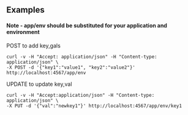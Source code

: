 ## Examples
#### Note - app/env should be substituted for your application and environment

POST to add key,gals
```
curl -v -H "Accept: application/json" -H "Content-type: application/json" \ 
-X POST -d '{"key1":"value1", "key2":"value2"}' http://localhost:4567/app/env
```

UPDATE to update key,val
```
curl -v -H "Accept:application/json" -H "Content-type: application/json" \
-X PUT -d '{"val":"newkey1"}' http://localhost:4567/app/env/key1
```
